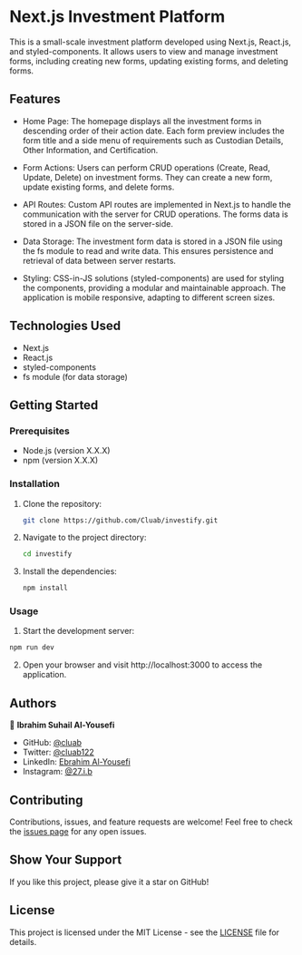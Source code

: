 # Next.js Investment Platform

This is a small-scale investment platform developed using Next.js, React.js, and styled-components. It allows users to view and manage investment forms, including creating new forms, updating existing forms, and deleting forms.

## Features

- Home Page: The homepage displays all the investment forms in descending order of their action date. Each form preview includes the form title and a side menu of requirements such as Custodian Details, Other Information, and Certification.

- Form Actions: Users can perform CRUD operations (Create, Read, Update, Delete) on investment forms. They can create a new form, update existing forms, and delete forms.

- API Routes: Custom API routes are implemented in Next.js to handle the communication with the server for CRUD operations. The forms data is stored in a JSON file on the server-side.

- Data Storage: The investment form data is stored in a JSON file using the fs module to read and write data. This ensures persistence and retrieval of data between server restarts.

- Styling: CSS-in-JS solutions (styled-components) are used for styling the components, providing a modular and maintainable approach. The application is mobile responsive, adapting to different screen sizes.

## Technologies Used

- Next.js
- React.js
- styled-components
- fs module (for data storage)

## Getting Started

### Prerequisites

- Node.js (version X.X.X)
- npm (version X.X.X)

### Installation

1. Clone the repository:

   ```bash
   git clone https://github.com/Cluab/investify.git
   ```

2. Navigate to the project directory:

   ```bash
   cd investify
   ```

3. Install the dependencies:

    ```bash
    npm install
    ```

### Usage

1. Start the development server:

  ```bash
  npm run dev
  ```

2. Open your browser and visit http://localhost:3000 to access the application.

## Authors

👤 **Ibrahim Suhail Al-Yousefi**

- GitHub: [@cluab](https://github.com/Cluab)
- Twitter: [@cluab122](https://twitter.com/cluab122)
- LinkedIn: [Ebrahim Al-Yousefi](https://www.linkedin.com/in/ebrahim-alyousefi/)
- Instagram: [@27.i.b](https://www.instagram.com/27.i.b/)

## Contributing

Contributions, issues, and feature requests are welcome! Feel free to check the [issues page](https://github.com/Cluab/investify/issues) for any open issues.

## Show Your Support

If you like this project, please give it a star on GitHub!

## License

This project is licensed under the MIT License - see the [LICENSE](./LICENSE) file for details.
